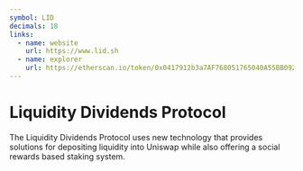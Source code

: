 ```yaml
---
symbol: LID
decimals: 18
links:
  - name: website
    url: https://www.lid.sh
  - name: explorer
    url: https://etherscan.io/token/0x0417912b3a7AF768051765040A55BB0925D4DDcF
---
```


# Liquidity Dividends Protocol

The Liquidity Dividends Protocol uses new technology that provides solutions for depositing liquidity into Uniswap while also offering a social rewards based staking system.
